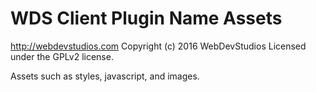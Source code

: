 # WDS Client Plugin Name Assets #
http://webdevstudios.com
Copyright (c) 2016 WebDevStudios
Licensed under the GPLv2 license.

Assets such as styles, javascript, and images.